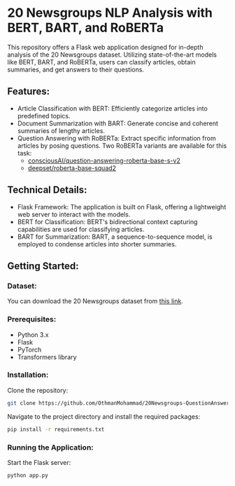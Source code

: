 # 20 Newsgroups NLP Analysis with BERT, BART, and RoBERTa

This repository offers a Flask web application designed for in-depth analysis of the 20 Newsgroups dataset. Utilizing state-of-the-art models like BERT, BART, and RoBERTa, users can classify articles, obtain summaries, and get answers to their questions.

## Features:

- Article Classification with BERT: Efficiently categorize articles into predefined topics.
- Document Summarization with BART: Generate concise and coherent summaries of lengthy articles.
- Question Answering with RoBERTa: Extract specific information from articles by posing questions. Two RoBERTa variants are available for this task:
  - [consciousAI/question-answering-roberta-base-s-v2](https://huggingface.co/consciousAI/question-answering-roberta-base-s-v2)
  - [deepset/roberta-base-squad2](https://huggingface.co/deepset/roberta-base-squad2)

## Technical Details:

- Flask Framework: The application is built on Flask, offering a lightweight web server to interact with the models.
- BERT for Classification: BERT's bidirectional context capturing capabilities are used for classifying articles.
- BART for Summarization: BART, a sequence-to-sequence model, is employed to condense articles into shorter summaries.

## Getting Started:

### Dataset:

You can download the 20 Newsgroups dataset from [this link](https://huggingface.co/datasets/MohammadOthman/20-News-Groups).

### Prerequisites:

- Python 3.x
- Flask
- PyTorch
- Transformers library

### Installation:

Clone the repository:

```bash
git clone https://github.com/OthmanMohammad/20Newsgroups-QuestionAnswering-Summarization-BERT.git
```

Navigate to the project directory and install the required packages:

```bash
pip install -r requirements.txt
```

### Running the Application:

Start the Flask server:

```bash
python app.py
```
